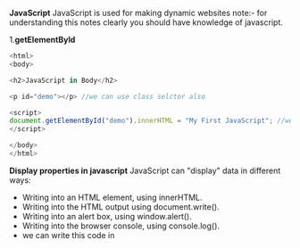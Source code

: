**JavaScript**
JavaScript is used for making dynamic websites note:- for understanding this notes clearly you should have knowledge of javascript.

1.**getElementById**
```js <!DOCTYPE html>
<html>
<body>

<h2>JavaScript in Body</h2>

<p id="demo"></p> //we can use class selctor also 

<script>
document.getElementById("demo").innerHTML = "My First JavaScript"; //we can use onClick() funcion also 
</script>

</body>
</html> 
``` 

**Display properties in javascript**
JavaScript can "display" data in different ways:
* Writing into an HTML element, using innerHTML.
* Writing into the HTML output using document.write().
* Writing into an alert box, using window.alert().
* Writing into the browser console, using console.log().
* we can write this code in <script> tag or in plain js code.
* A JavaScript program is a list of programming statements.
* Semicolons separate JavaScript statements.
* Add a semicolon at the end of each executable statement.
* when we write multiple variable declarations/statements in one line then it is allowed in js but we have to separate that by using semi colons `a=3; b=2; c=a+b;`
* javascript ignores white spaces but we can write like this `var person = "phile" `
* JavaScript statements can be grouped together in code blocks, inside curly brackets {...}.
* JavaScript keywords are reserved words. Reserved words cannot be used as names for variables.
* JavaScript as two values Variable values are called Variables.
* Fixed values are called Literals like strings in ''/"" or simple value assigned.
* assignment is operator is = and also JavaScript is Case Sensitive means Var VAR is not considered as a var.
* hyphens are not allowed in javascript those are reserved for substractions Underscore,lower camelCase and upper CamelCase type variables are allowed in javascript.
* comments in javascript are like this // hello i am revising javascript 
* const keyword to define a variable that cannot be reassigned and let keyword to define a variable with restricted scope.and var(whole function scope) is global scoped and can be reasigned by values // const and let only exist in the blocks they are defined in..
* if we put numbers in string like `var yup="15"` so that will be treated as string because of quotes.
* After the declaration, the variable has no value (technically it has the value of undefined).
* we can declare many variables in one statement by separating comas or else semi;.
* for concatinating stuff we can use "je"+"fe"=jefe;a and starting with dollars also are valid variable declarations and also we can start with _hello.

**JavaScript assignment operators**
* examples = x=y
* x += y used as a x=x+y same for x=x-y/x=x*y/%=/* *=

* typeof Returns the type of a variable
* instanceof Returns true if an object is an instance of an object type
* Multiplication (*) and division (/) have higher precedence than addition (+) and subtraction (-).and important bracket **()** has a first precedance
*  Example var x = "Volvo" + 16 + 4; if the operand is string then other will be treated as a string ans=Volvo164
* JavaScript has dynamic types. This means that the same variable can be used to hold different data types
```js
 var x;           // Now x is undefined
x = 5;           // Now x is a Number
x = "John";      // Now x is a String 
```
* Booleans can only have two values: true or false.
* typeof "" return datatype of the respective
* typeof {name:'John', age:34}  returns //object

